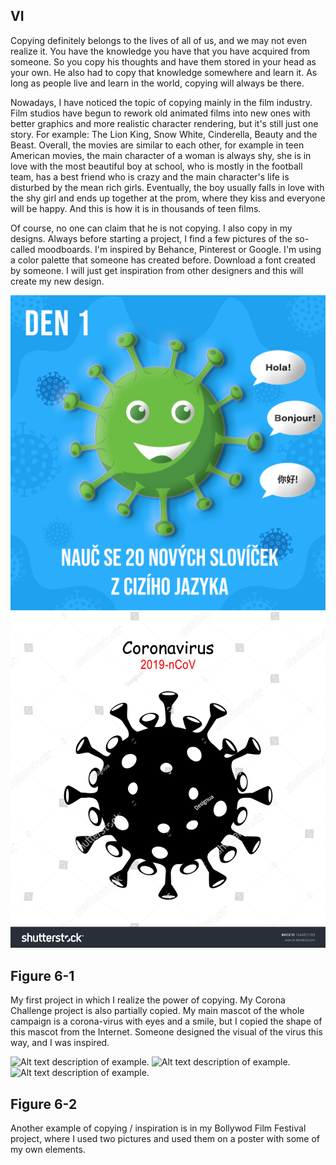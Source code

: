 ## VI
Copying definitely belongs to the lives of all of us, and we may not even realize it. 
You have the knowledge you have that you have acquired from someone. So you copy his thoughts and have them stored in your head as your own. 
He also had to copy that knowledge somewhere and learn it. As long as people live and learn in the world, copying will always be there.

Nowadays, I have noticed the topic of copying mainly in the film industry. 
Film studios have begun to rework old animated films into new ones with better graphics and more realistic character rendering, but it's still just one story. 
For example: The Lion King, Snow White, Cinderella, Beauty and the Beast. 
Overall, the movies are similar to each other, for example in teen American movies, the main character of a woman is always shy, she is in love with the most beautiful boy 
at school, who is mostly in the football team, has a best friend who is crazy and the main character's life is disturbed by the mean rich girls. 
Eventually, the boy usually falls in love with the shy girl and ends up together at the prom, where they kiss and everyone will be happy.
And this is how it is in thousands of teen films.

Of course, no one can claim that he is not copying. I also copy in my designs. Always before starting a project, I find a few pictures of the so-called moodboards. 
I'm inspired by Behance, Pinterest or Google. I'm using a color palette that someone has created before. 
Download a font created by someone. I will just get inspiration from other designers and this will create my new design.

![Alt text description of example.](desatero1.png)
![Alt text description of example.](internet-inspiration.png)
## Figure 6-1
My first project in which I realize the power of copying.
My Corona Challenge project is also partially copied. My main mascot of the whole campaign is a corona-virus with 
eyes and a smile, but I copied the shape of this mascot from the Internet. Someone designed the visual of the virus this way, and I was inspired.

![Alt text description of example.](internet-inspiration2.png)
![Alt text description of example.](internet-inspiration3.png)
![Alt text description of example.](Bollywood-poster-1.png)
## Figure 6-2
Another example of copying / inspiration is in my Bollywod Film Festival project, where I used two pictures and used them on a poster with some of my own elements.
